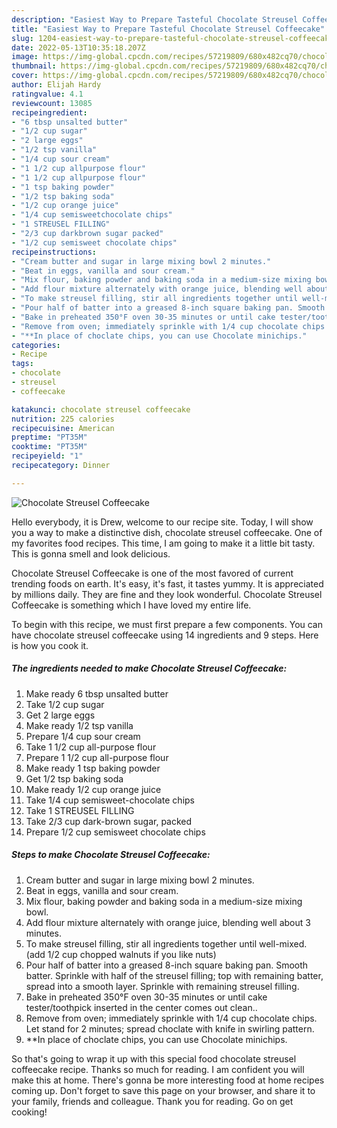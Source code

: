 ```yaml
---
description: "Easiest Way to Prepare Tasteful Chocolate Streusel Coffeecake"
title: "Easiest Way to Prepare Tasteful Chocolate Streusel Coffeecake"
slug: 1204-easiest-way-to-prepare-tasteful-chocolate-streusel-coffeecake
date: 2022-05-13T10:35:18.207Z
image: https://img-global.cpcdn.com/recipes/57219809/680x482cq70/chocolate-streusel-coffeecake-recipe-main-photo.jpg
thumbnail: https://img-global.cpcdn.com/recipes/57219809/680x482cq70/chocolate-streusel-coffeecake-recipe-main-photo.jpg
cover: https://img-global.cpcdn.com/recipes/57219809/680x482cq70/chocolate-streusel-coffeecake-recipe-main-photo.jpg
author: Elijah Hardy
ratingvalue: 4.1
reviewcount: 13085
recipeingredient:
- "6 tbsp unsalted butter"
- "1/2 cup sugar"
- "2 large eggs"
- "1/2 tsp vanilla"
- "1/4 cup sour cream"
- "1 1/2 cup allpurpose flour"
- "1 1/2 cup allpurpose flour"
- "1 tsp baking powder"
- "1/2 tsp baking soda"
- "1/2 cup orange juice"
- "1/4 cup semisweetchocolate chips"
- "1 STREUSEL FILLING"
- "2/3 cup darkbrown sugar packed"
- "1/2 cup semisweet chocolate chips"
recipeinstructions:
- "Cream butter and sugar in large mixing bowl 2 minutes."
- "Beat in eggs, vanilla and sour cream."
- "Mix flour, baking powder and baking soda in a medium-size mixing bowl."
- "Add flour mixture alternately with orange juice, blending well about 3 minutes."
- "To make streusel filling, stir all ingredients together until well-mixed. (add 1/2 cup chopped walnuts if you like nuts)"
- "Pour half of batter into a greased 8-inch square baking pan. Smooth batter. Sprinkle with half of the streusel filling; top with remaining batter, spread into a smooth layer.  Sprinkle with remaining streusel filling."
- "Bake in preheated 350°F oven 30-35 minutes or until cake tester/toothpick inserted in the center comes out clean.."
- "Remove from oven; immediately sprinkle with 1/4 cup chocolate chips. Let stand for 2 minutes; spread choclate with knife in swirling pattern."
- "**In place of choclate chips, you can use Chocolate minichips."
categories:
- Recipe
tags:
- chocolate
- streusel
- coffeecake

katakunci: chocolate streusel coffeecake 
nutrition: 225 calories
recipecuisine: American
preptime: "PT35M"
cooktime: "PT35M"
recipeyield: "1"
recipecategory: Dinner

---
```



![Chocolate Streusel Coffeecake](https://img-global.cpcdn.com/recipes/57219809/680x482cq70/chocolate-streusel-coffeecake-recipe-main-photo.jpg)

Hello everybody, it is Drew, welcome to our recipe site. Today, I will show you a way to make a distinctive dish, chocolate streusel coffeecake. One of my favorites food recipes. This time, I am going to make it a little bit tasty. This is gonna smell and look delicious.



Chocolate Streusel Coffeecake is one of the most favored of current trending foods on earth. It's easy, it's fast, it tastes yummy. It is appreciated by millions daily. They are fine and they look wonderful. Chocolate Streusel Coffeecake is something which I have loved my entire life.


To begin with this recipe, we must first prepare a few components. You can have chocolate streusel coffeecake using 14 ingredients and 9 steps. Here is how you cook it.

<!--inarticleads1-->

##### The ingredients needed to make Chocolate Streusel Coffeecake:

1. Make ready 6 tbsp unsalted butter
1. Take 1/2 cup sugar
1. Get 2 large eggs
1. Make ready 1/2 tsp vanilla
1. Prepare 1/4 cup sour cream
1. Take 1 1/2 cup all-purpose flour
1. Prepare 1 1/2 cup all-purpose flour
1. Make ready 1 tsp baking powder
1. Get 1/2 tsp baking soda
1. Make ready 1/2 cup orange juice
1. Take 1/4 cup semisweet-chocolate chips
1. Take 1 STREUSEL FILLING
1. Take 2/3 cup dark-brown sugar, packed
1. Prepare 1/2 cup semisweet chocolate chips




<!--inarticleads2-->

##### Steps to make Chocolate Streusel Coffeecake:

1. Cream butter and sugar in large mixing bowl 2 minutes.
1. Beat in eggs, vanilla and sour cream.
1. Mix flour, baking powder and baking soda in a medium-size mixing bowl.
1. Add flour mixture alternately with orange juice, blending well about 3 minutes.
1. To make streusel filling, stir all ingredients together until well-mixed. (add 1/2 cup chopped walnuts if you like nuts)
1. Pour half of batter into a greased 8-inch square baking pan. Smooth batter. Sprinkle with half of the streusel filling; top with remaining batter, spread into a smooth layer.  Sprinkle with remaining streusel filling.
1. Bake in preheated 350°F oven 30-35 minutes or until cake tester/toothpick inserted in the center comes out clean..
1. Remove from oven; immediately sprinkle with 1/4 cup chocolate chips. Let stand for 2 minutes; spread choclate with knife in swirling pattern.
1. **In place of choclate chips, you can use Chocolate minichips.




So that's going to wrap it up with this special food chocolate streusel coffeecake recipe. Thanks so much for reading. I am confident you will make this at home. There's gonna be more interesting food at home recipes coming up. Don't forget to save this page on your browser, and share it to your family, friends and colleague. Thank you for reading. Go on get cooking!
